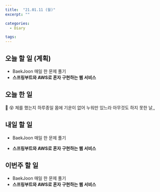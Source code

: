 ```yaml
---
title:  "21.01.11 (월)"
excerpt: ""

categories:
  - Diary

tags:
---
```


## 오늘 할 일 (계획)

- BaekJoon 매일 한 문제 풀기
- **스프링부트와 AWS로 혼자 구현하는 웹 서비스**

## 오늘 한 일

🤯 😵 체를 했는지 하루종일 몸에 기운이 없어 누워만 있느라 아무것도 하지 못한 날,,


##  내일 할 일

- BaekJoon 매일 한 문제 풀기

- **스프링부트와 AWS로 혼자 구현하는 웹 서비스**


## 이번주 할 일

- BaekJoon 매일 한 문제 풀기
- **스프링부트와 AWS로 혼자 구현하는 웹 서비스**

<br>

